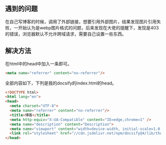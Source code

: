 ## 遇到的问题

在自己写博客的时候，调用了外部链接，想要引用外部图片，结果发现图片引用失败，一开始认为是webp图片格式的问题，后来发现在大佬的提醒下，发现是403的错误，浏览器默认不允许跨域请求，需要自己设置一些东西。

## 解决方法

在html中的head中加入一条即可。

```html
<meta name="referrer" content="no-referrer"/>
```



全部内容如下，下列是我的docsify的index.html的head。

```html
<!DOCTYPE html>
<html lang="en">
<head>
  <meta charset="UTF-8">
  <meta name="referrer" content="no-referrer"/>
  <title>博客</title>
  <meta http-equiv="X-UA-Compatible" content="IE=edge,chrome=1" />
  <meta name="description" content="Description">
  <meta name="viewport" content="width=device-width, initial-scale=1.0, minimum-scale=1.0">
  <link rel="stylesheet" href="//cdn.jsdelivr.net/npm/docsify@4/lib/themes/vue.css">
</head>
```

